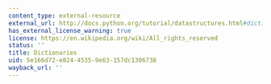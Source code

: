 ```yaml
---
content_type: external-resource
external_url: http://docs.python.org/tutorial/datastructures.html#dictionaries
has_external_license_warning: true
license: https://en.wikipedia.org/wiki/All_rights_reserved
status: ''
title: Dictionaries
uid: 5e166d72-e824-4535-9e63-157dc1306738
wayback_url: ''
---
```

